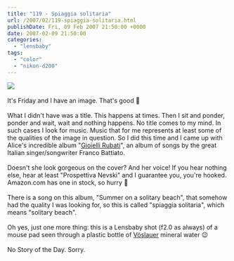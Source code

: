 ```yaml
---
title: "119 - Spiaggia solitaria"
url: /2007/02/119-spiaggia-solitaria.html
publishDate: Fri, 09 Feb 2007 21:50:00 +0000
date: 2007-02-09 21:50:00
categories: 
  - "lensbaby"
tags: 
  - "color"
  - "nikon-d200"
---
```

<a href="https://d25zfm9zpd7gm5.cloudfront.net/1200x1200/2007/20070209_120751_ps.jpg"><img src="https://d25zfm9zpd7gm5.cloudfront.net/0600x0600/2007/20070209_120751_ps.jpg"/></a><br/><br/>It's Friday and I have an image. That's good 🙂<br/><br/>What I didn't have was a title. This happens at times. Then I sit and ponder, ponder and wait, wait and nothing happens. No title comes to my mind. In such cases I look for music. Music that for me represents at least some of the qualities of the image in question. So I did this time and I came up with Alice's incredible album  "<a href="http://www.amazon.com/Gioielli-Rubati-Alice/dp/B0000084NZ/sr=8-1/qid=1171058320/ref=sr_1_1/103-4650390-3751047?ie=UTF8&s=music" target="_blank">Gioielli Rubati</a>", an album of songs by the great Italian singer/songwriter Franco Battiato. <br/><br/>Doesn't she look gorgeous on the cover? And her voice! If you hear nothing else, hear at least "Prospettiva Nevski" and I guarantee you, you're hooked. Amazon.com has one in stock, so hurry 🙂<br/><br/>There is a song on this album, "Summer on a solitary beach", that somehow had the quality I was looking for, so this is called "spiaggia solitaria", which means "solitary beach".<br/><br/>Oh yes, just one more thing: this is a Lensbaby shot (f2.0 as always) of a mouse pad seen through a plastic bottle of <a href="http://www.voeslauer.com/english/start.html" target="_blank">Vöslauer</a> mineral water 😉<br/><br/>No Story of the Day. Sorry.
